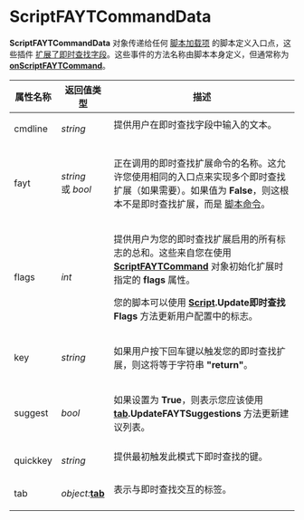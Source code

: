 # ScriptFAYTCommandData

**ScriptFAYTCommandData** 对象传递给任何 [脚本加载项](/Manual/scripting/script_add-ins/README.zh.md) 的脚本定义入口点，这些插件 [扩展了即时查找字段](/Manual/scripting/example_scripts/extending_the_fayt.zh.md)。这些事件的方法名称由脚本本身定义，但通常称为 **[onScriptFAYTCommand](../scripting_events/onscriptfaytcommand.zh.md)**。

<table>
<thead><tr><th>
属性名称</th><th>
返回值类型</th><th>
描述
</th></tr></thead><tbody><tr><td>
cmdline</td><td>

*string*</td><td>
提供用户在即时查找字段中输入的文本。
</td></tr><tr><td>
fayt</td><td>

*string*  
或 *bool*</td><td>

正在调用的即时查找扩展命令的名称。这允许您使用相同的入口点来实现多个即时查找扩展（如果需要）。如果值为 **False**，则这根本不是即时查找扩展，而是 [脚本命令](scriptcommanddata.zh.md)。
</td></tr><tr><td>
flags</td><td>

*int*</td><td>

提供用户为您的即时查找扩展启用的所有标志的总和。这些来自您在使用 **[ScriptFAYTCommand](scriptfaytcommand.zh.md)** 对象初始化扩展时指定的 **flags** 属性。

您的脚本可以使用 **[Script](script.zh.md).Update即时查找Flags** 方法更新用户配置中的标志。
</td></tr><tr><td>
key</td><td>

*string*</td><td>

如果用户按下回车键以触发您的即时查找扩展，则这将等于字符串 **"return"**。
</td></tr><tr><td>
suggest</td><td>

*bool*</td><td>

如果设置为 **True**，则表示您应该使用 **[tab](tab.zh.md).UpdateFAYTSuggestions** 方法更新建议列表。
</td></tr><tr><td>
quickkey</td><td>

*string*</td><td>
提供最初触发此模式下即时查找的键。
</td></tr><tr><td>
tab</td><td>

*object:***[tab](tab.zh.md)**</td><td>
表示与即时查找交互的标签。
</td></tr></tbody>
</table>